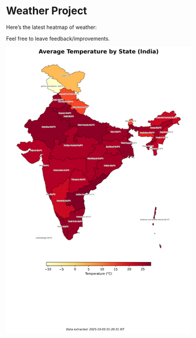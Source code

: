 # Weather Project

Here’s the latest heatmap of weather:

Feel free to leave feedback/improvements.

![India Heatmap](docs/assets/india_heatmap.png?v=E17A89)
